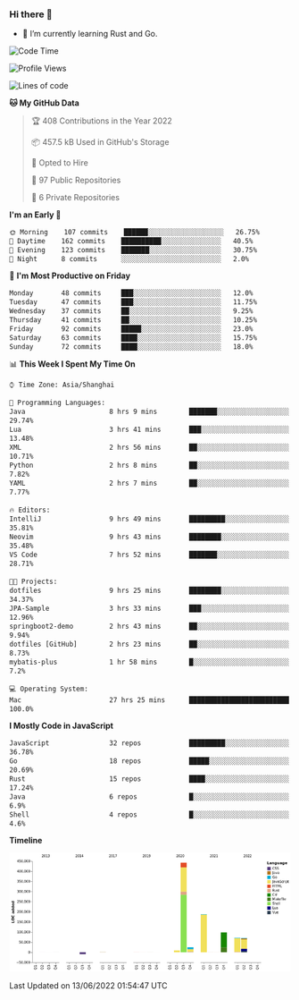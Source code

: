 ### Hi there 👋

- 🌱 I’m currently learning Rust and Go.

<!--START_SECTION:waka-->
![Code Time](http://img.shields.io/badge/Code%20Time-426%20hrs%208%20mins-blue)

![Profile Views](http://img.shields.io/badge/Profile%20Views-0-blue)

![Lines of code](https://img.shields.io/badge/From%20Hello%20World%20I%27ve%20Written-900%20Thousand%20lines%20of%20code-blue)

**🐱 My GitHub Data** 

> 🏆 408 Contributions in the Year 2022
 > 
> 📦 457.5 kB Used in GitHub's Storage 
 > 
> 💼 Opted to Hire
 > 
> 📜 97 Public Repositories 
 > 
> 🔑 6 Private Repositories  
 > 
**I'm an Early 🐤** 

```text
🌞 Morning    107 commits    ██████░░░░░░░░░░░░░░░░░░░   26.75% 
🌆 Daytime    162 commits    ██████████░░░░░░░░░░░░░░░   40.5% 
🌃 Evening    123 commits    ███████░░░░░░░░░░░░░░░░░░   30.75% 
🌙 Night      8 commits      ░░░░░░░░░░░░░░░░░░░░░░░░░   2.0%

```
📅 **I'm Most Productive on Friday** 

```text
Monday       48 commits     ███░░░░░░░░░░░░░░░░░░░░░░   12.0% 
Tuesday      47 commits     ███░░░░░░░░░░░░░░░░░░░░░░   11.75% 
Wednesday    37 commits     ██░░░░░░░░░░░░░░░░░░░░░░░   9.25% 
Thursday     41 commits     ██░░░░░░░░░░░░░░░░░░░░░░░   10.25% 
Friday       92 commits     █████░░░░░░░░░░░░░░░░░░░░   23.0% 
Saturday     63 commits     ████░░░░░░░░░░░░░░░░░░░░░   15.75% 
Sunday       72 commits     ████░░░░░░░░░░░░░░░░░░░░░   18.0%

```


📊 **This Week I Spent My Time On** 

```text
⌚︎ Time Zone: Asia/Shanghai

💬 Programming Languages: 
Java                     8 hrs 9 mins        ███████░░░░░░░░░░░░░░░░░░   29.74% 
Lua                      3 hrs 41 mins       ███░░░░░░░░░░░░░░░░░░░░░░   13.48% 
XML                      2 hrs 56 mins       ██░░░░░░░░░░░░░░░░░░░░░░░   10.71% 
Python                   2 hrs 8 mins        ██░░░░░░░░░░░░░░░░░░░░░░░   7.82% 
YAML                     2 hrs 7 mins        ██░░░░░░░░░░░░░░░░░░░░░░░   7.77%

🔥 Editors: 
IntelliJ                 9 hrs 49 mins       █████████░░░░░░░░░░░░░░░░   35.81% 
Neovim                   9 hrs 43 mins       ████████░░░░░░░░░░░░░░░░░   35.48% 
VS Code                  7 hrs 52 mins       ███████░░░░░░░░░░░░░░░░░░   28.71%

🐱‍💻 Projects: 
dotfiles                 9 hrs 25 mins       ████████░░░░░░░░░░░░░░░░░   34.37% 
JPA-Sample               3 hrs 33 mins       ███░░░░░░░░░░░░░░░░░░░░░░   12.96% 
springboot2-demo         2 hrs 43 mins       ██░░░░░░░░░░░░░░░░░░░░░░░   9.94% 
dotfiles [GitHub]        2 hrs 23 mins       ██░░░░░░░░░░░░░░░░░░░░░░░   8.73% 
mybatis-plus             1 hr 58 mins        █░░░░░░░░░░░░░░░░░░░░░░░░   7.2%

💻 Operating System: 
Mac                      27 hrs 25 mins      █████████████████████████   100.0%

```

**I Mostly Code in JavaScript** 

```text
JavaScript               32 repos            █████████░░░░░░░░░░░░░░░░   36.78% 
Go                       18 repos            █████░░░░░░░░░░░░░░░░░░░░   20.69% 
Rust                     15 repos            ████░░░░░░░░░░░░░░░░░░░░░   17.24% 
Java                     6 repos             █░░░░░░░░░░░░░░░░░░░░░░░░   6.9% 
Shell                    4 repos             █░░░░░░░░░░░░░░░░░░░░░░░░   4.6%

```


**Timeline**

![Chart not found](https://raw.githubusercontent.com/elton/elton/main/charts/bar_graph.png) 


 Last Updated on 13/06/2022 01:54:47 UTC
<!--END_SECTION:waka-->

<!--
**elton/elton** is a ✨ _special_ ✨ repository because its `README.md` (this file) appears on your GitHub profile.

Here are some ideas to get you started:

- 🔭 I’m currently working on ...
- 🌱 I’m currently learning ...
- 👯 I’m looking to collaborate on ...
- 🤔 I’m looking for help with ...
- 💬 Ask me about ...
- 📫 How to reach me: ...
- 😄 Pronouns: ...
- ⚡ Fun fact: ...
-->
